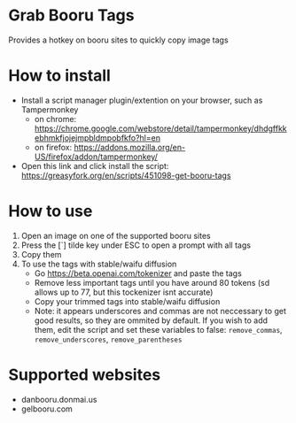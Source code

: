 # Grab Booru Tags
Provides a hotkey on booru sites to quickly copy image tags

# How to install
* Install a script manager plugin/extention on your browser, such as Tampermonkey
    * on chrome: https://chrome.google.com/webstore/detail/tampermonkey/dhdgffkkebhmkfjojejmpbldmpobfkfo?hl=en
    * on firefox: https://addons.mozilla.org/en-US/firefox/addon/tampermonkey/
* Open this link and click install the script: https://greasyfork.org/en/scripts/451098-get-booru-tags

# How to use
1. Open an image on one of the supported booru sites
2. Press the [`] tilde key under ESC to open a prompt with all tags
3. Copy them
4. To use the tags with stable/waifu diffusion
    * Go https://beta.openai.com/tokenizer and paste the tags
    * Remove less important tags until you have around 80 tokens (sd allows up to 77, but this tockenizer isnt accurate)
    * Copy your trimmed tags into stable/waifu diffusion
    * Note: it appears underscores and commas are not neccessary to get good results, so they are ommited by default. If you wish to add them, edit the script and set these variables to false: `remove_commas`, `remove_underscores`, `remove_parentheses`

# Supported websites
* danbooru.donmai.us
* gelbooru.com
